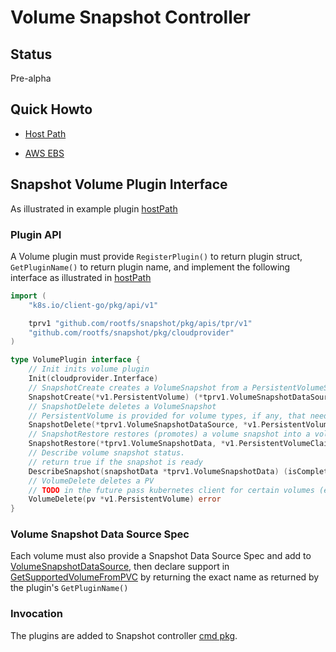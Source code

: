 # Volume Snapshot Controller

## Status

Pre-alpha

## Quick Howto

 - [Host Path](examples/hostpath/README.md)

 - [AWS EBS](examples/aws/README.md)


## Snapshot Volume Plugin Interface

As illustrated in example plugin [hostPath](pkg/volume/hostpath/processor.go)

### Plugin API

A Volume plugin must provide `RegisterPlugin()` to return plugin struct, `GetPluginName()` to return plugin name, and implement the following interface as illustrated in [hostPath](pkg/volume/hostpath/processor.go)

```go
import (
	"k8s.io/client-go/pkg/api/v1"

	tprv1 "github.com/rootfs/snapshot/pkg/apis/tpr/v1"
	"github.com/rootfs/snapshot/pkg/cloudprovider"
)

type VolumePlugin interface {
	// Init inits volume plugin
	Init(cloudprovider.Interface)
	// SnapshotCreate creates a VolumeSnapshot from a PersistentVolumeSpec
	SnapshotCreate(*v1.PersistentVolume) (*tprv1.VolumeSnapshotDataSource, error)
	// SnapshotDelete deletes a VolumeSnapshot
	// PersistentVolume is provided for volume types, if any, that need PV Spec to delete snapshot
	SnapshotDelete(*tprv1.VolumeSnapshotDataSource, *v1.PersistentVolume) error
	// SnapshotRestore restores (promotes) a volume snapshot into a volume
	SnapshotRestore(*tprv1.VolumeSnapshotData, *v1.PersistentVolumeClaim, string, map[string]string) (*v1.PersistentVolumeSource, map[string]string, error)
	// Describe volume snapshot status.
	// return true if the snapshot is ready
	DescribeSnapshot(snapshotData *tprv1.VolumeSnapshotData) (isCompleted bool, err error)
	// VolumeDelete deletes a PV
	// TODO in the future pass kubernetes client for certain volumes (e.g. rbd) so they can access storage class to retrieve secret
	VolumeDelete(pv *v1.PersistentVolume) error
}
```

### Volume Snapshot Data Source Spec

Each volume must also provide a Snapshot Data Source Spec and add to [VolumeSnapshotDataSource](pkg/apis/tpr/v1/types.go), then declare support in [GetSupportedVolumeFromPVC](pkg/apis/tpr/v1/types.go) by returning the exact name as returned by the plugin's `GetPluginName()`

### Invocation
The plugins are added to Snapshot controller [cmd pkg](cmd/snapshot-controller/snapshot-controller.go).


